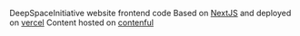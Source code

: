 DeepSpaceInitiative website frontend code
Based on [NextJS](https://nextjs.org) and deployed on [vercel](https://vercel.com/dashboard)
Content hosted on [contenful](https://www.contentful.com)
